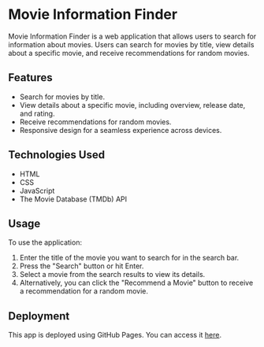 # Movie Information Finder

Movie Information Finder is a web application that allows users to search for information about movies. Users can search for movies by title, view details about a specific movie, and receive recommendations for random movies.

## Features

- Search for movies by title.
- View details about a specific movie, including overview, release date, and rating.
- Receive recommendations for random movies.
- Responsive design for a seamless experience across devices.

## Technologies Used

- HTML
- CSS
- JavaScript
- The Movie Database (TMDb) API

## Usage

To use the application:

1. Enter the title of the movie you want to search for in the search bar.
2. Press the "Search" button or hit Enter.
3. Select a movie from the search results to view its details.
4. Alternatively, you can click the "Recommend a Movie" button to receive a recommendation for a random movie.

## Deployment

This app is deployed using GitHub Pages. You can access it [here](https://christianblackwell.github.io/Movie-Information-Finder/).
